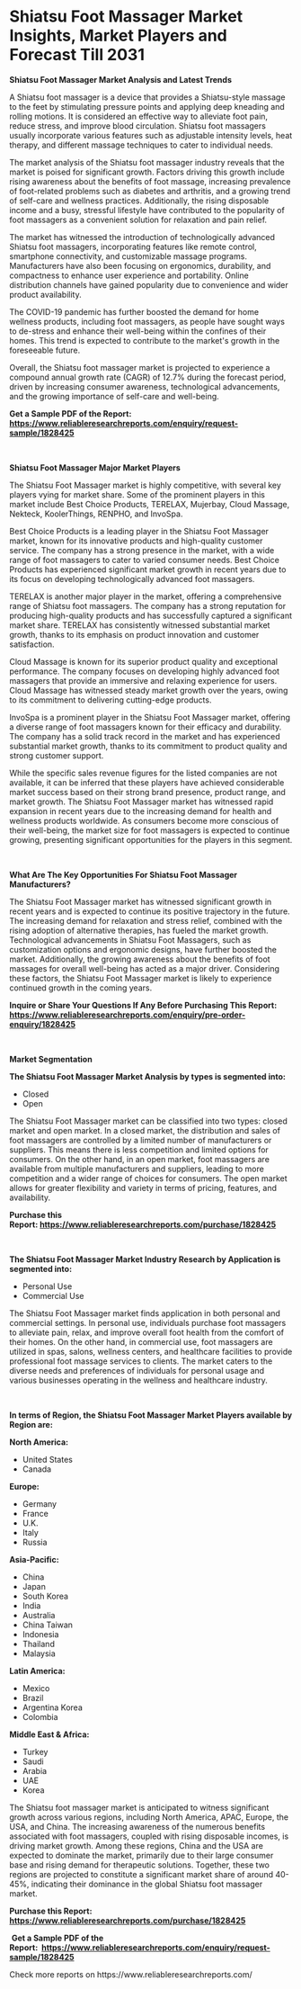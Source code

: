 <p><h1>Shiatsu Foot Massager Market Insights, Market Players and Forecast Till 2031</h1></p><p><strong>Shiatsu Foot Massager Market Analysis and Latest Trends</strong></p>
<p><p>A Shiatsu foot massager is a device that provides a Shiatsu-style massage to the feet by stimulating pressure points and applying deep kneading and rolling motions. It is considered an effective way to alleviate foot pain, reduce stress, and improve blood circulation. Shiatsu foot massagers usually incorporate various features such as adjustable intensity levels, heat therapy, and different massage techniques to cater to individual needs.</p><p>The market analysis of the Shiatsu foot massager industry reveals that the market is poised for significant growth. Factors driving this growth include rising awareness about the benefits of foot massage, increasing prevalence of foot-related problems such as diabetes and arthritis, and a growing trend of self-care and wellness practices. Additionally, the rising disposable income and a busy, stressful lifestyle have contributed to the popularity of foot massagers as a convenient solution for relaxation and pain relief.</p><p>The market has witnessed the introduction of technologically advanced Shiatsu foot massagers, incorporating features like remote control, smartphone connectivity, and customizable massage programs. Manufacturers have also been focusing on ergonomics, durability, and compactness to enhance user experience and portability. Online distribution channels have gained popularity due to convenience and wider product availability.</p><p>The COVID-19 pandemic has further boosted the demand for home wellness products, including foot massagers, as people have sought ways to de-stress and enhance their well-being within the confines of their homes. This trend is expected to contribute to the market's growth in the foreseeable future.</p><p>Overall, the Shiatsu foot massager market is projected to experience a compound annual growth rate (CAGR) of 12.7% during the forecast period, driven by increasing consumer awareness, technological advancements, and the growing importance of self-care and well-being.</p></p>
<p><strong>Get a Sample PDF of the Report:&nbsp; <a href="https://www.reliableresearchreports.com/enquiry/request-sample/1828425">https://www.reliableresearchreports.com/enquiry/request-sample/1828425</a></strong></p>
<p>&nbsp;</p>
<p><strong>Shiatsu Foot Massager Major Market Players</strong></p>
<p><p>The Shiatsu Foot Massager market is highly competitive, with several key players vying for market share. Some of the prominent players in this market include Best Choice Products, TERELAX, Mujerbay, Cloud Massage, Nekteck, KoolerThings, RENPHO, and InvoSpa.</p><p>Best Choice Products is a leading player in the Shiatsu Foot Massager market, known for its innovative products and high-quality customer service. The company has a strong presence in the market, with a wide range of foot massagers to cater to varied consumer needs. Best Choice Products has experienced significant market growth in recent years due to its focus on developing technologically advanced foot massagers.</p><p>TERELAX is another major player in the market, offering a comprehensive range of Shiatsu foot massagers. The company has a strong reputation for producing high-quality products and has successfully captured a significant market share. TERELAX has consistently witnessed substantial market growth, thanks to its emphasis on product innovation and customer satisfaction.</p><p>Cloud Massage is known for its superior product quality and exceptional performance. The company focuses on developing highly advanced foot massagers that provide an immersive and relaxing experience for users. Cloud Massage has witnessed steady market growth over the years, owing to its commitment to delivering cutting-edge products.</p><p>InvoSpa is a prominent player in the Shiatsu Foot Massager market, offering a diverse range of foot massagers known for their efficacy and durability. The company has a solid track record in the market and has experienced substantial market growth, thanks to its commitment to product quality and strong customer support.</p><p>While the specific sales revenue figures for the listed companies are not available, it can be inferred that these players have achieved considerable market success based on their strong brand presence, product range, and market growth. The Shiatsu Foot Massager market has witnessed rapid expansion in recent years due to the increasing demand for health and wellness products worldwide. As consumers become more conscious of their well-being, the market size for foot massagers is expected to continue growing, presenting significant opportunities for the players in this segment.</p></p>
<p>&nbsp;</p>
<p><strong>What Are The Key Opportunities For Shiatsu Foot Massager Manufacturers?</strong></p>
<p><p>The Shiatsu Foot Massager market has witnessed significant growth in recent years and is expected to continue its positive trajectory in the future. The increasing demand for relaxation and stress relief, combined with the rising adoption of alternative therapies, has fueled the market growth. Technological advancements in Shiatsu Foot Massagers, such as customization options and ergonomic designs, have further boosted the market. Additionally, the growing awareness about the benefits of foot massages for overall well-being has acted as a major driver. Considering these factors, the Shiatsu Foot Massager market is likely to experience continued growth in the coming years.</p></p>
<p><strong>Inquire or Share Your Questions If Any Before Purchasing This Report: <a href="https://www.reliableresearchreports.com/enquiry/pre-order-enquiry/1828425">https://www.reliableresearchreports.com/enquiry/pre-order-enquiry/1828425</a></strong></p>
<p>&nbsp;</p>
<p><strong>Market Segmentation</strong></p>
<p><strong>The Shiatsu Foot Massager Market Analysis by types is segmented into:</strong></p>
<p><ul><li>Closed</li><li>Open</li></ul></p>
<p><p>The Shiatsu Foot Massager market can be classified into two types: closed market and open market. In a closed market, the distribution and sales of foot massagers are controlled by a limited number of manufacturers or suppliers. This means there is less competition and limited options for consumers. On the other hand, in an open market, foot massagers are available from multiple manufacturers and suppliers, leading to more competition and a wider range of choices for consumers. The open market allows for greater flexibility and variety in terms of pricing, features, and availability.</p></p>
<p><strong>Purchase this Report:&nbsp;<a href="https://www.reliableresearchreports.com/purchase/1828425">https://www.reliableresearchreports.com/purchase/1828425</a></strong></p>
<p>&nbsp;</p>
<p><strong>The Shiatsu Foot Massager Market Industry Research by Application is segmented into:</strong></p>
<p><ul><li>Personal Use</li><li>Commercial Use</li></ul></p>
<p><p>The Shiatsu Foot Massager market finds application in both personal and commercial settings. In personal use, individuals purchase foot massagers to alleviate pain, relax, and improve overall foot health from the comfort of their homes. On the other hand, in commercial use, foot massagers are utilized in spas, salons, wellness centers, and healthcare facilities to provide professional foot massage services to clients. The market caters to the diverse needs and preferences of individuals for personal usage and various businesses operating in the wellness and healthcare industry.</p></p>
<p>&nbsp;</p>
<p><strong>In terms of Region, the Shiatsu Foot Massager Market Players available by Region are:</strong></p>
<p>
    <p> <strong> North America: </strong>
        <ul>
            <li>United States</li>
            <li>Canada</li>
        </ul>
        </p> 
    <p> <strong> Europe: </strong>
        <ul>
            <li>Germany</li>
            <li>France</li>
            <li>U.K.</li>
            <li>Italy</li>
            <li>Russia</li>
        </ul>
        </p> 
    <p> <strong> Asia-Pacific: </strong>
        <ul>
            <li>China</li>
            <li>Japan</li>
            <li>South Korea</li>
            <li>India</li>
            <li>Australia</li>
            <li>China Taiwan</li>
            <li>Indonesia</li>
            <li>Thailand</li>
            <li>Malaysia</li>
        </ul>
        </p> 
    <p> <strong> Latin America: </strong>
        <ul>
            <li>Mexico</li>
            <li>Brazil</li>
            <li>Argentina Korea</li>
            <li>Colombia</li>
        </ul>
        </p> 
    <p> <strong> Middle East & Africa: </strong>
        <ul>
            <li>Turkey</li>
            <li>Saudi</li>
            <li>Arabia</li>
            <li>UAE</li>
            <li>Korea</li>
        </ul>
    </p>
    </p>
<p><p>The Shiatsu foot massager market is anticipated to witness significant growth across various regions, including North America, APAC, Europe, the USA, and China. The increasing awareness of the numerous benefits associated with foot massagers, coupled with rising disposable incomes, is driving market growth. Among these regions, China and the USA are expected to dominate the market, primarily due to their large consumer base and rising demand for therapeutic solutions. Together, these two regions are projected to constitute a significant market share of around 40-45%, indicating their dominance in the global Shiatsu foot massager market.</p></p>
<p><strong>Purchase this Report: <a href="https://www.reliableresearchreports.com/purchase/1828425">https://www.reliableresearchreports.com/purchase/1828425</a></strong></p>
<p>&nbsp;<strong>Get a Sample PDF of the Report:&nbsp;&nbsp;<a href="https://www.reliableresearchreports.com/enquiry/request-sample/1828425">https://www.reliableresearchreports.com/enquiry/request-sample/1828425</a></strong></p>
<p><strong></strong></p>
<p>Check more reports on https://www.reliableresearchreports.com/</p>
